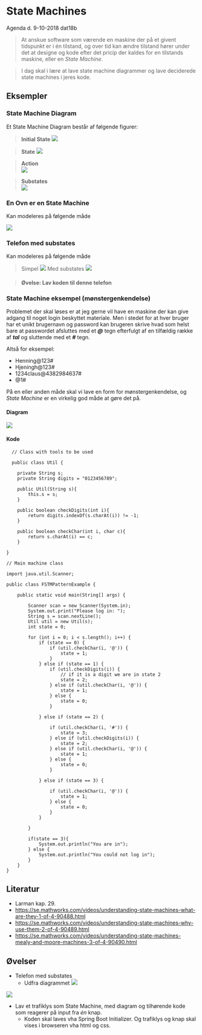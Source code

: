 # State Machines
Agenda d. 9-10-2018 dat18b

> At anskue software som værende en maskine der på et givent tidspunkt er i én tilstand, og over tid kan ændre tilstand hører under det at designe og kode efter det pricip der kaldes for en tilstands maskine, eller en _State Machine_.

> I dag skal i lære at lave state machine diagrammer og lave deciderede state machines i jeres kode.

## Eksempler
### State Machine Diagram
Et State Machine Diagram består af følgende figurer:

> **Initial State**
![](initial.png)    

> **State**
![](state.png)    

> **Action**    
![](action.png) 

> **Substates**    
![](Substates.png) 


### En Ovn er en State Machine
Kan modeleres på følgende måde
>
![](ovn.png)

### Telefon med substates
Kan modeleres på følgende måde    

> Simpel
![](telephone_simple.png)
> Med substates
![](Telephone_substates.png)


> #### Øvelse: Lav koden til denne telefon

### State Machine eksempel (mønstergenkendelse)
Problemet der skal løses er at jeg gerne vil have en maskine der kan give adgang til noget login beskyttet materiale. Men i stedet for at hver bruger har et unikt brugernavn og password kan brugeren skrive hvad som helst bare at passwordet afsluttes med et **_@_** tegn efterfulgt af en tilfældig række af **_tal_** og sluttende med et **_#_** tegn. 

Altså for eksempel: 

* Henning@123#
* Hjeningh@123#
* 1234claus@4382984637#
* @1#

På en eller anden måde skal vi lave en form for mønstergenkendelse, og _State Machine_ er en virkelig god måde at gøre det på.

#### Diagram
![](statemachine.png)

#### Kode

````   
  // Class with tools to be used
  
  public class Util {

    private String s;
    private String digits = "0123456789";

    public Util(String s){
        this.s = s;
    }

    public boolean checkDigits(int i){
        return digits.indexOf(s.charAt(i)) != -1;
    }
    
    public boolean checkChar(int i, char c){
        return s.charAt(i) == c;
    }

}

// Main machine class

import java.util.Scanner;

public class FSTMPatternExample {

    public static void main(String[] args) {

        Scanner scan = new Scanner(System.in);
        System.out.print("Please log in: ");
        String s = scan.nextLine();
        Util util = new Util(s);
        int state = 0;

        for (int i = 0; i < s.length(); i++) {
            if (state == 0) {
                if (util.checkChar(i, '@')) {
                    state = 1;
                }
            } else if (state == 1) {
                if (util.checkDigits(i)) {
                    // if it is a digit we are in state 2
                    state = 2;
                } else if (util.checkChar(i, '@')) {
                    state = 1;
                } else {
                    state = 0;
                }

            } else if (state == 2) {

                if (util.checkChar(i, '#')) {
                    state = 3;
                } else if (util.checkDigits(i)) {
                    state = 2;
                } else if (util.checkChar(i, '@')) {
                    state = 1;
                } else {
                    state = 0;
                }

            } else if (state == 3) {

                if (util.checkChar(i, '@')) {
                    state = 1;
                } else {
                    state = 0;
                }
            }

        }

        if(state == 3){
            System.out.println("You are in");
        } else {
            System.out.println("You could not log in");
        }
    }
}

````   




## Literatur
* Larman kap. 29.
* https://se.mathworks.com/videos/understanding-state-machines-what-are-they-1-of-4-90488.html
* https://se.mathworks.com/videos/understanding-state-machines-why-use-them-2-of-4-90489.html
* https://se.mathworks.com/videos/understanding-state-machines-mealy-and-moore-machines-3-of-4-90490.html


## Øvelser
* Telefon med substates
  * Udfra diagrammet
![](Telephone_substates.png)
 

![](Traffic_lights_4_states.png)    
* Lav et trafiklys som State Machine, med diagram og tilhørende kode som reagerer på input fra _én_ knap.
  * Koden skal laves vha Spring Boot Initializer. Og trafiklys og knap skal vises i browseren vha html og css.


<!-- Kom på et ikke alt for kompliceret eksempel, lave et stae machine diagram og omsæt det til kode og vis det for os andre sidst på dagen. -->
